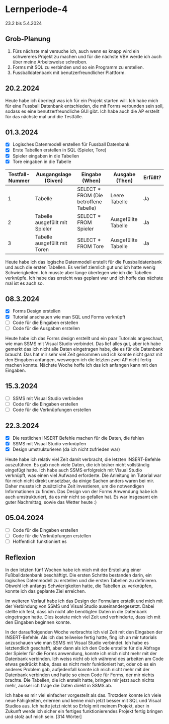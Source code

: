 # Lernperiode-4

23.2 bis 5.4.2024

## Grob-Planung

1. Fürs nächste mal versuche ich, auch wenn es knapp wird ein schwereres Projekt zu machen und für die nächste VBV werde ich auch über meine Arbeitsweise schreiben.
2. Forms mit SQL zu verbinden und so ein Programm zu erstellen.
3. Fussballdatenbank mit benutzerfreundlicher Plattform.

## 20.2.2024

Heute habe ich überlegt was ich für ein Projekt starten will. Ich habe mich für eine Fussball Datenbank entschieden, die mit Forms verbunden sein soll, sodass es eine benutzerfreundliche GUI gibt. Ich habe auch die AP erstellt für das nächste mal und die Testfälle.

## 01.3.2024

- [x] Logisches Datenmodell erstellen für Fussball Datenbank
- [x] Erste Tabellen erstellen in SQL (Spieler, Tore)
- [x] Spieler eingaben in die Tabellen
- [x] Tore eingaben in die Tabelle

| Testfall-Nummer | Ausgangslage (Given) | Eingabe (When) | Ausgabe (Then) | Erfüllt? |
| --- | --- | --- | --- | --- |
| 1   |  Tabelle   | SELECT * FROM (Die betroffene Tabelle)    | Leere Tabelle    | Ja    |
| 2 | Tabelle ausgefüllt mit Spieler    | SELECT * FROM Spieler    | Ausgefüllte Tabelle    | Ja   |
| 3   | Tabelle ausgefüllt mit Toren    | SELECT * FROM Tore    | Ausgefüllte Tabelle    | Ja    |

Heute habe ich das logische Datenmodell erstellt für die Fussballdatenbank und auch die ersten Tabellen. Es verlief ziemlich gut und ich hatte wenig Schwierigkeiten. Ich musste aber lange überlegen wie ich die Tabellen verknüpfe. Ich habe das erreicht was geplant war und ich hoffe das nächste mal ist es auch so.

## 08.3.2024

- [x] Forms Design erstellen
- [x] Tutorial anschauen wie man SQL und Forms verknüpft
- [ ] Code für die Eingaben erstellen
- [ ] Code für die Ausgaben erstellen

Heute habe ich das Forms design erstellt und ein paar Tutorials angeschaut, wie man SSMS mit Visual Studio verbindet. Das lief alles gut, aber ich habe gemerkt das ich nicht alle Daten eingetragen habe, die es für die Datenbank braucht. Das hat mir sehr viel Zeit genommen und ich konnte nicht ganz mit den Eingaben anfangen, weswegen ich die letzten zwei AP nicht fertig machen konnte. Nächste Woche hoffe ich das ich anfangen kann mit den Eingaben.

## 15.3.2024

- [ ] SSMS mit Visual Studio verbinden
- [ ] Code für die Eingaben erstellen
- [ ] Code für die Verknüpfungen erstellen

## 22.3.2024

- [x] Die restlichen INSERT Befehle machen für die Daten, die fehlen
- [x] SSMS mit Visual Studio verknüpfen
- [x] Design umstrukturieren (da ich nicht zufrieden war)

Heute habe ich relativ viel Zeit damit verbracht, die letzten INSERT-Befehle auszuführen. Es gab noch viele Daten, die ich bisher nicht vollständig eingefügt hatte. Ich habe auch SSMS erfolgreich mit Visual Studio verknüpft, was einen viel Aufwand erforderte. Die Anleitung im Tutorial war für mich nicht direkt umsetzbar, da einige Sachen anders waren bei mir. Daher musste ich zusätzliche Zeit investieren, um die notwendigen Informationen zu finden. Das Design von der Forms Anwendung habe ich auch umstrukturiert, da es mir nicht so gefallen hat. Es war insgesamt ein guter Nachmittag, sowie das Wetter heute :)

## 05.04.2024

- [ ] Code für die Eingaben erstellen
- [ ] Code für die Verknüpfungen erstellen
- [ ] Hoffentlich funktioniert es

## Reflexion

In den letzten fünf Wochen habe ich mich mit der Erstellung einer Fußballdatenbank beschäftigt. Die ersten Schritte bestanden darin, ein logisches Datenmodell zu erstellen und die ersten Tabellen zu definieren. Obwohl ich anfangs Schwierigkeiten hatte, die Tabellen zu verknüpfen, konnte ich das geplante Ziel erreichen.

Im weiteren Verlauf habe ich das Design der Formulare erstellt und mich mit der Verbindung von SSMS und Visual Studio auseinandergesetzt. Dabei stellte ich fest, dass ich nicht alle benötigten Daten in die Datenbank eingetragen hatte. Dies kostete mich viel Zeit und verhinderte, dass ich mit den Eingaben beginnen konnte.

In der darauffolgenden Woche verbrachte ich viel Zeit mit den Eingaben der INSERT-Befehle. Als ich das teilweise fertig hatte, fing ich an mir tutorials anzuschauen wie man SSMS mit Visual Studio verbindet. Ich habe es letztendlich geschafft, aber dann als ich den Code erstellte für die Abfrage der Spieler für die Forms anwendung, konnte ich mich nicht mehr mit der Datenbank verbinden. Ich weiss nicht ob ich während des arbeiten am Code etwas gedrückt habe, dass es nicht mehr funktioniert hat, oder ob es ein anderes Problem gab, aufjedenfall konnte ich mich nicht mehr mit der Datenbank verbinden und hatte so einen Code für Forms, der mir nichts brachte. Die Tabellen, die ich erstellt hatte, bringen mir jetzt auch nichts mehr, ausser ich frage die Daten direkt in SSMS ab.

Ich habe es mir viel einfacher vorgestellt als das. Trotzdem konnte ich viele neue Fähigkeiten, erlernen und kenne mich jetzt besser mit SQL und Visual Studios aus. Ich hatte jetzt nicht so Erfolg mit meinem Projekt, aber in Zukunft werde ich sicher ein fertiges funktionierendes Projekt fertig bringen und stolz auf mich sein. [314 Wörter]

